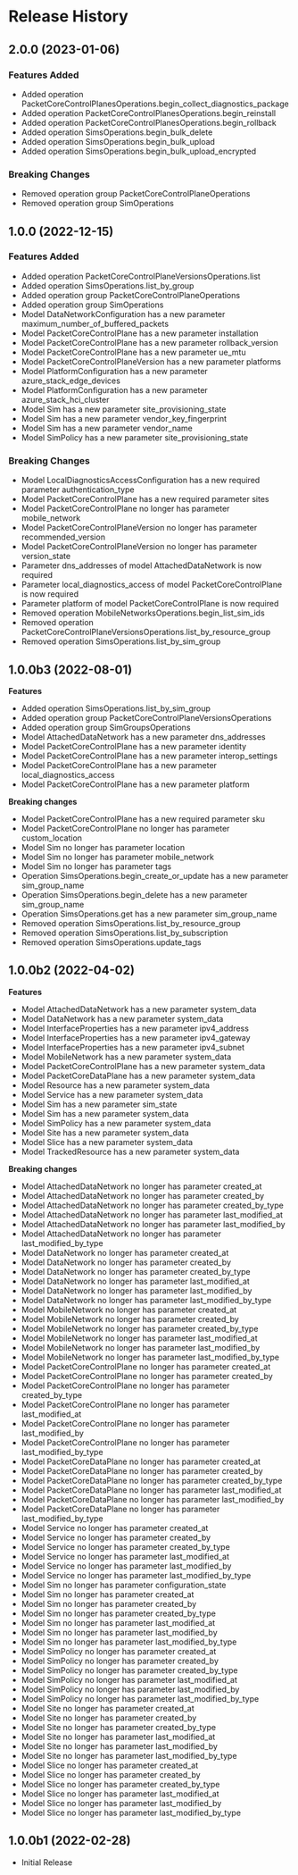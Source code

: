 # Release History

## 2.0.0 (2023-01-06)

### Features Added

  - Added operation PacketCoreControlPlanesOperations.begin_collect_diagnostics_package
  - Added operation PacketCoreControlPlanesOperations.begin_reinstall
  - Added operation PacketCoreControlPlanesOperations.begin_rollback
  - Added operation SimsOperations.begin_bulk_delete
  - Added operation SimsOperations.begin_bulk_upload
  - Added operation SimsOperations.begin_bulk_upload_encrypted

### Breaking Changes

  - Removed operation group PacketCoreControlPlaneOperations
  - Removed operation group SimOperations

## 1.0.0 (2022-12-15)

### Features Added

  - Added operation PacketCoreControlPlaneVersionsOperations.list
  - Added operation SimsOperations.list_by_group
  - Added operation group PacketCoreControlPlaneOperations
  - Added operation group SimOperations
  - Model DataNetworkConfiguration has a new parameter maximum_number_of_buffered_packets
  - Model PacketCoreControlPlane has a new parameter installation
  - Model PacketCoreControlPlane has a new parameter rollback_version
  - Model PacketCoreControlPlane has a new parameter ue_mtu
  - Model PacketCoreControlPlaneVersion has a new parameter platforms
  - Model PlatformConfiguration has a new parameter azure_stack_edge_devices
  - Model PlatformConfiguration has a new parameter azure_stack_hci_cluster
  - Model Sim has a new parameter site_provisioning_state
  - Model Sim has a new parameter vendor_key_fingerprint
  - Model Sim has a new parameter vendor_name
  - Model SimPolicy has a new parameter site_provisioning_state

### Breaking Changes

  - Model LocalDiagnosticsAccessConfiguration has a new required parameter authentication_type
  - Model PacketCoreControlPlane has a new required parameter sites
  - Model PacketCoreControlPlane no longer has parameter mobile_network
  - Model PacketCoreControlPlaneVersion no longer has parameter recommended_version
  - Model PacketCoreControlPlaneVersion no longer has parameter version_state
  - Parameter dns_addresses of model AttachedDataNetwork is now required
  - Parameter local_diagnostics_access of model PacketCoreControlPlane is now required
  - Parameter platform of model PacketCoreControlPlane is now required
  - Removed operation MobileNetworksOperations.begin_list_sim_ids
  - Removed operation PacketCoreControlPlaneVersionsOperations.list_by_resource_group
  - Removed operation SimsOperations.list_by_sim_group

## 1.0.0b3 (2022-08-01)

**Features**

  - Added operation SimsOperations.list_by_sim_group
  - Added operation group PacketCoreControlPlaneVersionsOperations
  - Added operation group SimGroupsOperations
  - Model AttachedDataNetwork has a new parameter dns_addresses
  - Model PacketCoreControlPlane has a new parameter identity
  - Model PacketCoreControlPlane has a new parameter interop_settings
  - Model PacketCoreControlPlane has a new parameter local_diagnostics_access
  - Model PacketCoreControlPlane has a new parameter platform

**Breaking changes**

  - Model PacketCoreControlPlane has a new required parameter sku
  - Model PacketCoreControlPlane no longer has parameter custom_location
  - Model Sim no longer has parameter location
  - Model Sim no longer has parameter mobile_network
  - Model Sim no longer has parameter tags
  - Operation SimsOperations.begin_create_or_update has a new parameter sim_group_name
  - Operation SimsOperations.begin_delete has a new parameter sim_group_name
  - Operation SimsOperations.get has a new parameter sim_group_name
  - Removed operation SimsOperations.list_by_resource_group
  - Removed operation SimsOperations.list_by_subscription
  - Removed operation SimsOperations.update_tags

## 1.0.0b2 (2022-04-02)

**Features**

  - Model AttachedDataNetwork has a new parameter system_data
  - Model DataNetwork has a new parameter system_data
  - Model InterfaceProperties has a new parameter ipv4_address
  - Model InterfaceProperties has a new parameter ipv4_gateway
  - Model InterfaceProperties has a new parameter ipv4_subnet
  - Model MobileNetwork has a new parameter system_data
  - Model PacketCoreControlPlane has a new parameter system_data
  - Model PacketCoreDataPlane has a new parameter system_data
  - Model Resource has a new parameter system_data
  - Model Service has a new parameter system_data
  - Model Sim has a new parameter sim_state
  - Model Sim has a new parameter system_data
  - Model SimPolicy has a new parameter system_data
  - Model Site has a new parameter system_data
  - Model Slice has a new parameter system_data
  - Model TrackedResource has a new parameter system_data

**Breaking changes**

  - Model AttachedDataNetwork no longer has parameter created_at
  - Model AttachedDataNetwork no longer has parameter created_by
  - Model AttachedDataNetwork no longer has parameter created_by_type
  - Model AttachedDataNetwork no longer has parameter last_modified_at
  - Model AttachedDataNetwork no longer has parameter last_modified_by
  - Model AttachedDataNetwork no longer has parameter last_modified_by_type
  - Model DataNetwork no longer has parameter created_at
  - Model DataNetwork no longer has parameter created_by
  - Model DataNetwork no longer has parameter created_by_type
  - Model DataNetwork no longer has parameter last_modified_at
  - Model DataNetwork no longer has parameter last_modified_by
  - Model DataNetwork no longer has parameter last_modified_by_type
  - Model MobileNetwork no longer has parameter created_at
  - Model MobileNetwork no longer has parameter created_by
  - Model MobileNetwork no longer has parameter created_by_type
  - Model MobileNetwork no longer has parameter last_modified_at
  - Model MobileNetwork no longer has parameter last_modified_by
  - Model MobileNetwork no longer has parameter last_modified_by_type
  - Model PacketCoreControlPlane no longer has parameter created_at
  - Model PacketCoreControlPlane no longer has parameter created_by
  - Model PacketCoreControlPlane no longer has parameter created_by_type
  - Model PacketCoreControlPlane no longer has parameter last_modified_at
  - Model PacketCoreControlPlane no longer has parameter last_modified_by
  - Model PacketCoreControlPlane no longer has parameter last_modified_by_type
  - Model PacketCoreDataPlane no longer has parameter created_at
  - Model PacketCoreDataPlane no longer has parameter created_by
  - Model PacketCoreDataPlane no longer has parameter created_by_type
  - Model PacketCoreDataPlane no longer has parameter last_modified_at
  - Model PacketCoreDataPlane no longer has parameter last_modified_by
  - Model PacketCoreDataPlane no longer has parameter last_modified_by_type
  - Model Service no longer has parameter created_at
  - Model Service no longer has parameter created_by
  - Model Service no longer has parameter created_by_type
  - Model Service no longer has parameter last_modified_at
  - Model Service no longer has parameter last_modified_by
  - Model Service no longer has parameter last_modified_by_type
  - Model Sim no longer has parameter configuration_state
  - Model Sim no longer has parameter created_at
  - Model Sim no longer has parameter created_by
  - Model Sim no longer has parameter created_by_type
  - Model Sim no longer has parameter last_modified_at
  - Model Sim no longer has parameter last_modified_by
  - Model Sim no longer has parameter last_modified_by_type
  - Model SimPolicy no longer has parameter created_at
  - Model SimPolicy no longer has parameter created_by
  - Model SimPolicy no longer has parameter created_by_type
  - Model SimPolicy no longer has parameter last_modified_at
  - Model SimPolicy no longer has parameter last_modified_by
  - Model SimPolicy no longer has parameter last_modified_by_type
  - Model Site no longer has parameter created_at
  - Model Site no longer has parameter created_by
  - Model Site no longer has parameter created_by_type
  - Model Site no longer has parameter last_modified_at
  - Model Site no longer has parameter last_modified_by
  - Model Site no longer has parameter last_modified_by_type
  - Model Slice no longer has parameter created_at
  - Model Slice no longer has parameter created_by
  - Model Slice no longer has parameter created_by_type
  - Model Slice no longer has parameter last_modified_at
  - Model Slice no longer has parameter last_modified_by
  - Model Slice no longer has parameter last_modified_by_type

## 1.0.0b1 (2022-02-28)

* Initial Release

